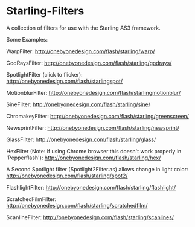 Starling-Filters
================

A collection of filters for use with the Starling AS3 framework.



Some Examples:

WarpFilter:
http://onebyonedesign.com/flash/starling/warp/

GodRaysFilter:
http://onebyonedesign.com/flash/starling/godrays/

SpotlightFilter (click to flicker):
http://onebyonedesign.com/flash/starlingspot/

MotionblurFilter:
http://onebyonedesign.com/flash/starlingmotionblur/

SineFilter:
http://onebyonedesign.com/flash/starling/sine/

ChromakeyFilter:
http://onebyonedesign.com/flash/starling/greenscreen/

NewsprintFilter:
http://onebyonedesign.com/flash/starling/newsprint/

GlassFilter:
http://onebyonedesign.com/flash/starling/glass/

HexFilter (Note: if using Chrome browser this doesn't work properly in 'Pepperflash'):
http://onebyonedesign.com/flash/starling/hex/

A Second Spotlight filter (Spotlight2Filter.as) allows change in light color: 
http://onebyonedesign.com/flash/starling/spot2/

FlashlightFilter:
http://onebyonedesign.com/flash/starling/flashlight/

ScratchedFilmFilter:
http://onebyonedesign.com/flash/starling/scratchedfilm/

ScanlineFilter:
http://onebyonedesign.com/flash/starling/scanlines/

